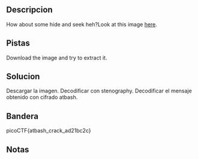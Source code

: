 ## Descripcion
How about some hide and seek heh?Look at this image [here](https://artifacts.picoctf.net/c/237/atbash.jpg).

## Pistas
Download the image and try to extract it.

## Solucion
Descargar la imagen.
Decodificar con stenography.
Decodificar el mensaje obtenido con cifrado atbash.

## Bandera
picoCTF{atbash_crack_ad21bc2c}

## Notas

